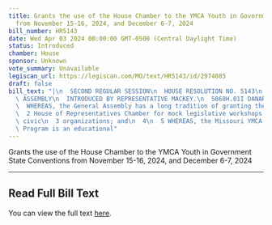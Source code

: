 ```yaml
---
title: Grants the use of the House Chamber to the YMCA Youth in Government State Conventions
  from November 15-16, 2024, and December 6-7, 2024
bill_number: HR5143
date: Wed Apr 03 2024 00:00:00 GMT-0500 (Central Daylight Time)
status: Introduced
chamber: House
sponsor: Unknown
vote_summary: Unavailable
legiscan_url: https://legiscan.com/MO/text/HR5143/id/2974085
draft: false
bill_text: "|\n  SECOND REGULAR SESSION\n  HOUSE RESOLUTION NO. 5143\n  102ND GENERAL\
  \ ASSEMBLY\n  INTRODUCED BY REPRESENTATIVE MACKEY.\n  5868H.01I DANARADEMANMILLER,ChiefClerk\n\
  \  WHEREAS, the General Assembly has a long tradition of granting the use of the\n\
  \  2 House of Representatives Chamber for mock legislative workshops conducted by\
  \ civic\n  3 organizations; and\n  4\n  5 WHEREAS, the Missouri YMCA Youth in Government\
  \ Program is an educational"
---
```

Grants the use of the House Chamber to the YMCA Youth in Government State Conventions from November 15-16, 2024, and December 6-7, 2024

---

## Read Full Bill Text

You can view the full text [here](https://legiscan.com/MO/text/HR5143/id/2974085).
